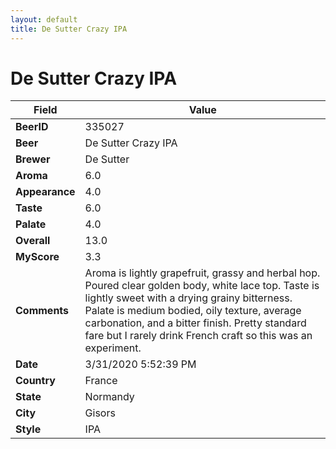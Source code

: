 ```yaml
---
layout: default
title: De Sutter Crazy IPA
---
```


# De Sutter Crazy IPA

| Field         | Value     |
|---------------|-----------|
| **BeerID** | 335027 |
| **Beer** | De Sutter Crazy IPA |
| **Brewer** | De Sutter |
| **Aroma** | 6.0 |
| **Appearance** | 4.0 |
| **Taste** | 6.0 |
| **Palate** | 4.0 |
| **Overall** | 13.0 |
| **MyScore** | 3.3 |
| **Comments** | Aroma is lightly grapefruit, grassy and herbal hop. Poured  clear golden body, white lace top. Taste is lightly sweet with a drying grainy bitterness. Palate is medium bodied, oily texture, average carbonation, and a bitter finish. Pretty standard fare but I rarely drink French craft so this was an experiment.   |
| **Date** | 3/31/2020 5:52:39 PM |
| **Country** | France |
| **State** | Normandy |
| **City** | Gisors |
| **Style** | IPA |
